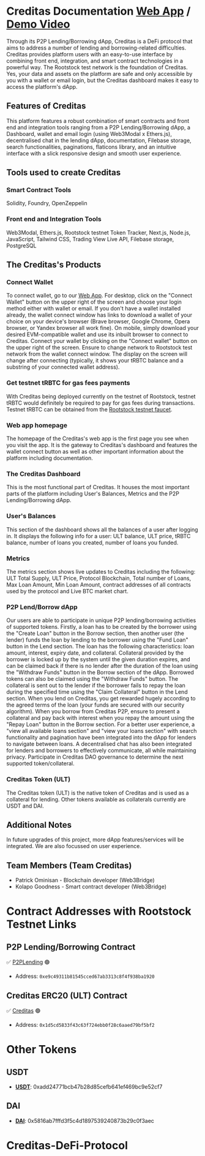 # Creditas Documentation [Web App](https://creditasdapp.vercel.app) / [Demo Video](https://youtu.be/JmK5-9mpDOk?si=caAhJLKhu2tL_ibK)
Through its P2P Lending/Borrowing dApp, Creditas is a DeFi protocol that aims to address a number of lending and borrowing-related difficulties. Creditas provides platform users with an easy-to-use interface by combining front end, integration, and smart contract technologies in a powerful way. The Rootstock test network is the foundation of Creditas.
Yes, your data and assets on the platform are safe and only accessible by you with a wallet or email login, but the Creditas dashboard makes it easy to access the platform's dApp.


## Features of Creditas
This platform features a robust combination of smart contracts and front end and integration tools ranging from a P2P Lending/Borrowing dApp, a Dashboard, wallet and email login (using Web3Modal x Ethers.js), decentralised chat in the lending dApp, documentation, Filebase storage, search functionalities, paginations, flaticons library, and an intuitive interface with a slick responsive design and smooth user experience.

## Tools used to create Creditas
### Smart Contract Tools
Solidity, Foundry, OpenZeppelin

### Front end and Integration Tools
Web3Modal, Ethers.js, Rootstock testnet Token Tracker, Next.js, Node.js, JavaScript, Tailwind CSS, Trading View Live API, Filebase storage, PostgreSQL

## The Creditas's Products

### Connect Wallet
To connect wallet, go to our [Web App](https://Creditasdapp.vercel.app). For desktop, click on the "Connect Wallet" button on the upper right of the screen and choose your login method either with wallet or email. If you don't have a wallet installed already, the wallet connect window has links to download a wallet of your choice on your device's browser (Brave browser, Google Chrome, Opera browser, or Yandex browser all work fine). On mobile, simply download your desired EVM-compatible wallet and use its inbuilt browser to connect to Creditas. Connect your wallet by clicking on the "Connect wallet" button on the upper right of the screen. Ensure to change network to Rootstock test network from the wallet connect window. The display on the screen will change after connecting (typically, it shows your tRBTC balance and a substring of your connected wallet address).

### Get testnet tRBTC for gas fees payments
With Creditas being deployed currently on the testnet of Rootstock, testnet tRBTC would definitely be required to pay for gas fees during transactions. Testnet tRBTC can be obtained from the [Rootstock testnet faucet](https://faucet.rootstock.io/).

### Web app homepage
The homepage of the Creditas's web app is the first page you see when you visit the app. It is the gateway to Creditas's dashboard and features the wallet connect button as well as other important information about the platform including documentation.

 ### The Creditas Dashboard
This is the most functional part of Creditas. It houses the most important parts of the platform including User's Balances, Metrics and the P2P Lending/Borrowing dApp.

### User's Balances
This section of the dashboard shows all the balances of a user after logging in. It displays the following info for a user: ULT balance, ULT price, tRBTC balance, number of loans you created, number of loans you funded.

### Metrics
The metrics section shows live updates to Creditas including the following: ULT Total Supply, ULT Price, Protocol Blockchain, Total number of Loans, Max Loan Amount, Min Loan Amount, contract addresses of all contracts used by the protocol and Live BTC market chart.


### P2P Lend/Borrow dApp
Our users are able to participate in unique P2P lending/borrowing activities of supported tokens. Firstly, a loan has to be created by the borrower using the "Create Loan" button in the Borrow section, then another user (the lender) funds the loan by lending to the borrower using the "Fund Loan" button in the Lend section. The loan has the following characteristics: loan amount, interest, expiry date, and collateral. Collateral provided by the borrower is locked up by the system until the given duration expires, and can be claimed back if there is no lender after the duration of the loan using the "Withdraw Funds" button in the Borrow section of the dApp. Borrowed tokens can also be claimed using the "Withdraw Funds" button. The collateral is sent out to the lender if the borrower fails to repay the loan during the specified time using the "Claim Collateral" button in the Lend section. When you lend on Creditas, you get rewarded hugely according to the agreed terms of the loan (your funds are secured with our security algorithm). When you borrow from Creditas P2P, ensure to present a collateral and pay back with interest when you repay the amount using the "Repay Loan" button in the Borrow section. For a better user experience, a "view all available loans section" and "view your loans section" with search functionality and pagination have been integrated into the dApp for lenders to navigate between loans. A decentralised chat has also been integrated for lenders and borrowers to effectively communicate, all while maintaining privacy. Participate in Creditas DAO governance to determine the next supported token/collateral. 


### Creditas Token (ULT)
The Creditas token (ULT) is the native token of Creditas and is used as a collateral for lending. Other tokens available as collaterals currently are USDT and DAI. 

## Additional Notes
In future upgrades of this project, more dApp features/services will be integrated. We are also focussed on user experience.

## Team Members (Team Creditas)
* Patrick Ominisan - Blockchain developer (Web3Bridge)
* Kolapo Goodness - Smart contract developer (Web3Bridge)


# Contract Addresses with Rootstock Testnet Links


## P2P Lending/Borrowing Contract

✅ [P2PLending](https://explorer.testnet.rootstock.io/address/0xe9c49311b81545cced67ab3313c8f4f938ba1920) 🟢
- Address: `0xe9c49311b81545cced67ab3313c8f4f938ba1920`

## Creditas ERC20 (ULT) Contract

✅ [Creditas](https://explorer.testnet.rootstock.io/address/0x1d5cd5833f43c63f724ebb0f28c6aaed79bf5bf2) 🟢
- Address: `0x1d5cd5833f43c63f724ebb0f28c6aaed79bf5bf2`

# Other Tokens

## USDT

- **[USDT](https://explorer.testnet.rootstock.io/address/0xadd24771bcb47b28d85cefb641ef469bc9e52cf7)**: 0xadd24771bcb47b28d85cefb641ef469bc9e52cf7

## DAI

- **[DAI](https://explorer.testnet.rootstock.io/address/0x5816ab7fffd3f5c4d1897539240873b29c0f3aec)**: 0x5816ab7fffd3f5c4d1897539240873b29c0f3aec
# Creditas-DeFi-Protocol

